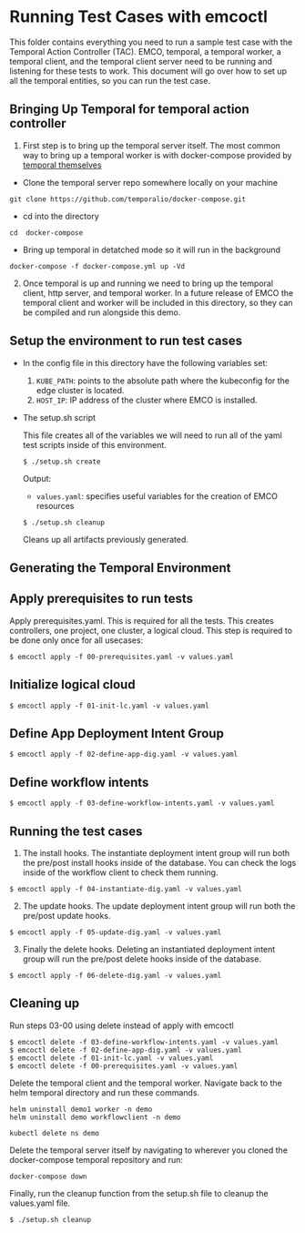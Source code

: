 [//]: # "SPDX-License-Identifier: Apache-2.0"
[//]: # "Copyright (c) 2020-2022 Intel Corporation"

# Running Test Cases with emcoctl

This folder contains everything you need to run a sample test case with the Temporal Action Controller (TAC). EMCO, temporal, a temporal worker, a temporal client, and the temporal client server need to be running and listening for these tests to work. This document will go over how to set up all the temporal entities, so you can run the test case.

## Bringing Up Temporal for temporal action controller


1. First step is to bring up the temporal server itself. The most common way to bring up a temporal worker is with docker-compose provided by [temporal themselves](https://docs.temporal.io/clusters/quick-install/)

 * Clone the temporal server repo somewhere locally on your machine

 `` git clone https://github.com/temporalio/docker-compose.git ``

 * cd into the directory

  `` cd  docker-compose ``

 * Bring up temporal in detatched mode so it will run in the background

  `` docker-compose -f docker-compose.yml up -Vd ``

2. Once temporal is up and running we need to bring up the temporal client, http server, and temporal worker. In a future release of EMCO the temporal client and worker will be included in this directory, so they can be compiled and run alongside this demo.


## Setup the environment to run test cases

* In the config file in this directory have the following variables set:
    1. ``KUBE_PATH``: points to the absolute path where the kubeconfig for the edge cluster is located.
    2. ``HOST_IP``: IP address of the cluster where EMCO is installed.

* The setup.sh script

    This file creates all of the variables we will need to run all of the yaml test scripts inside of this environment.

    ```
    $ ./setup.sh create
    ```

    Output:
    * ``values.yaml``: specifies useful variables for the creation of EMCO resources


    ```
    $ ./setup.sh cleanup
    ```

    Cleans up all artifacts previously generated.

## Generating the Temporal Environment

## Apply prerequisites to run tests
Apply prerequisites.yaml. This is required for all the tests. This creates controllers, one project, one cluster, a logical cloud. This step is required to be done only once for all usecases:

```
$ emcoctl apply -f 00-prerequisites.yaml -v values.yaml
```

## Initialize logical cloud

```
$ emcoctl apply -f 01-init-lc.yaml -v values.yaml
```

## Define App Deployment Intent Group

```
$ emcoctl apply -f 02-define-app-dig.yaml -v values.yaml
```

## Define workflow intents

```
$ emcoctl apply -f 03-define-workflow-intents.yaml -v values.yaml
```

## Running the test cases

1. The install hooks. The instantiate deployment intent group will run both the pre/post install hooks inside of the database. You can check the logs inside of the workflow client to check them running.


```
$ emcoctl apply -f 04-instantiate-dig.yaml -v values.yaml
```

2. The update hooks. The update deployment intent group will run both the pre/post update hooks.

```
$ emcoctl apply -f 05-update-dig.yaml -v values.yaml
```

3. Finally the delete hooks. Deleting an instantiated deployment intent group will run the pre/post delete hooks inside of the database.

```
$ emcoctl apply -f 06-delete-dig.yaml -v values.yaml
```

## Cleaning up

Run steps 03-00 using delete instead of apply with emcoctl

```
$ emcoctl delete -f 03-define-workflow-intents.yaml -v values.yaml
$ emcoctl delete -f 02-define-app-dig.yaml -v values.yaml
$ emcoctl delete -f 01-init-lc.yaml -v values.yaml
$ emcoctl delete -f 00-prerequisites.yaml -v values.yaml
```

Delete the temporal client and the temporal worker. Navigate back to the helm temporal directory and run these commands.

```
helm uninstall demo1 worker -n demo
helm uninstall demo workflowclient -n demo

kubectl delete ns demo
```

Delete the temporal server itself by navigating to wherever you cloned the docker-compose temporal repository and run:

```
docker-compose down
```


Finally, run the cleanup function from the setup.sh file to cleanup the values.yaml file.

```
$ ./setup.sh cleanup
```